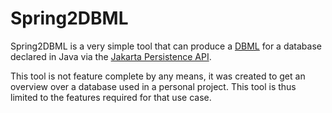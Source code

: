 # Spring2DBML


Spring2DBML is a very simple tool that can produce a [DBML](https://dbml.dbdiagram.io/home) for a database declared in Java via the [Jakarta Persistence API](https://jakarta.ee/specifications/persistence/).

This tool is not feature complete by any means, it was created to get an overview over a database used in a personal project. This tool is thus limited to the features required for that use case.



